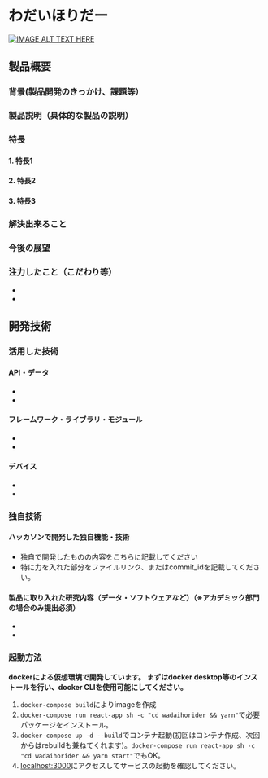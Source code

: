 # わだいほりだー

[![IMAGE ALT TEXT HERE](https://jphacks.com/wp-content/uploads/2022/08/JPHACKS2022_ogp.jpg)](https://www.youtube.com/watch?v=LUPQFB4QyVo)

## 製品概要
### 背景(製品開発のきっかけ、課題等）
### 製品説明（具体的な製品の説明）
### 特長
#### 1. 特長1
#### 2. 特長2
#### 3. 特長3

### 解決出来ること
### 今後の展望
### 注力したこと（こだわり等）
* 
* 

## 開発技術
### 活用した技術
#### API・データ
* 
* 

#### フレームワーク・ライブラリ・モジュール
* 
* 

#### デバイス
* 
* 

### 独自技術
#### ハッカソンで開発した独自機能・技術
* 独自で開発したものの内容をこちらに記載してください
* 特に力を入れた部分をファイルリンク、またはcommit_idを記載してください。

#### 製品に取り入れた研究内容（データ・ソフトウェアなど）（※アカデミック部門の場合のみ提出必須）
* 
* 

### 起動方法
**dockerによる仮想環境で開発しています。
まずはdocker desktop等のインストールを行い、docker CLIを使用可能にしてください。**

1. `docker-compose build`によりimageを作成
2. `docker-compose run react-app sh -c "cd wadaihorider && yarn"`で必要パッケージをインストール。
3. `docker-compose up -d --build`でコンテナ起動(初回はコンテナ作成、次回からはrebuildも兼ねてくれます)。`docker-compose run react-app sh -c "cd wadaihorider && yarn start"`でもOK。
4. [localhost:3000](http://localhost:3000/)にアクセスしてサービスの起動を確認してください。